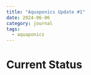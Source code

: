 ```yaml
---
title: "Aquaponics Update #1"
date: 2024-06-06
category: journal
tags: 
  - aquaponics
---
```


# Current Status
